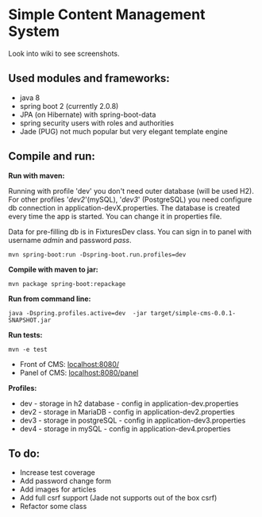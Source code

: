 # Simple Content Management System

Look into wiki to see screenshots.   

## Used modules and frameworks:
- java 8
- spring boot 2 (currently 2.0.8)
- JPA (on Hibernate) with spring-boot-data
- spring security users with roles and authorities
- Jade (PUG) not much popular but very elegant template engine

## Compile and run:

**Run with maven:**

Running with profile 'dev' you don't need outer database 
(will be used H2). For other profiles '*dev2*'(mySQL), '*dev3*' 
(PostgreSQL) you need configure db connection in 
application-devX.properties. The database is created 
every time the app is started. You can change it in properties file.

Data for pre-filling db is in FixturesDev class. You can sign in to 
panel with username *admin* and password *pass*.    
```
mvn spring-boot:run -Dspring-boot.run.profiles=dev
```

**Compile with maven to jar:**
```
mvn package spring-boot:repackage
```

**Run from command line:**
```
java -Dspring.profiles.active=dev  -jar target/simple-cms-0.0.1-SNAPSHOT.jar
```
**Run tests:**
```
mvn -e test
```
- Front of CMS: [localhost:8080/](http://localhost:8080/)
- Panel of CMS: [localhost:8080/panel](http://localhost:8080/panel)

**Profiles:**
- dev  - storage in h2 database - config in application-dev.properties
- dev2 - storage in MariaDB - config in application-dev2.properties
- dev3 - storage in postgreSQL - config in application-dev3.properties
- dev4 - storage in mySQL - config in application-dev4.properties

## To do:
- Increase test coverage
- Add password change form
- Add images for articles
- Add full csrf support (Jade not supports out of the box csrf)
- Refactor some class


